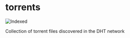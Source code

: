 torrents 
========
![Indexed](https://img.shields.io/badge/indexed-53475-blue)

Collection of torrent files discovered in the DHT network
